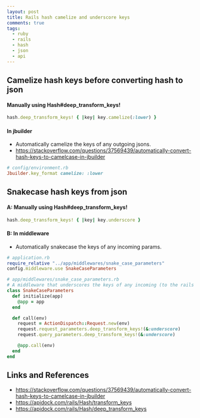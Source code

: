 ```yaml
---
layout: post
title: Rails hash camelize and underscore keys
comments: true
tags:
  - ruby
  - rails
  - hash
  - json
  - api
---
```


## Camelize hash keys before converting hash to json

#### Manually using Hash#deep_transform_keys!

```rb
hash.deep_transform_keys! { |key| key.camelize(:lower) }
```

#### In jbuilder

- Automatically camelize the keys of any outgoing jsons.
- https://stackoverflow.com/questions/37569439/automatically-convert-hash-keys-to-camelcase-in-jbuilder

```rb
# config/environment.rb
Jbuilder.key_format camelize: :lower
```

## Snakecase hash keys from json

#### A: Manually using Hash#deep_transform_keys!

```rb
hash.deep_transform_keys! { |key| key.underscore }
```

#### B: In middleware

- Automatically snakecase the keys of any incoming params.

```rb
# application.rb
require_relative "../app/middlewares/snake_case_parameters"
config.middleware.use SnakeCaseParameters
```

```rb
# app/middlewares/snake_case_parameters.rb
# A middleware that underscores the keys of any incoming (to the rails server) params
class SnakeCaseParameters
  def initialize(app)
    @app = app
  end

  def call(env)
    request = ActionDispatch::Request.new(env)
    request.request_parameters.deep_transform_keys!(&:underscore)
    request.query_parameters.deep_transform_keys!(&:underscore)

    @app.call(env)
  end
end
```

## Links and References

- https://stackoverflow.com/questions/37569439/automatically-convert-hash-keys-to-camelcase-in-jbuilder
- https://apidock.com/rails/Hash/transform_keys
- https://apidock.com/rails/Hash/deep_transform_keys
